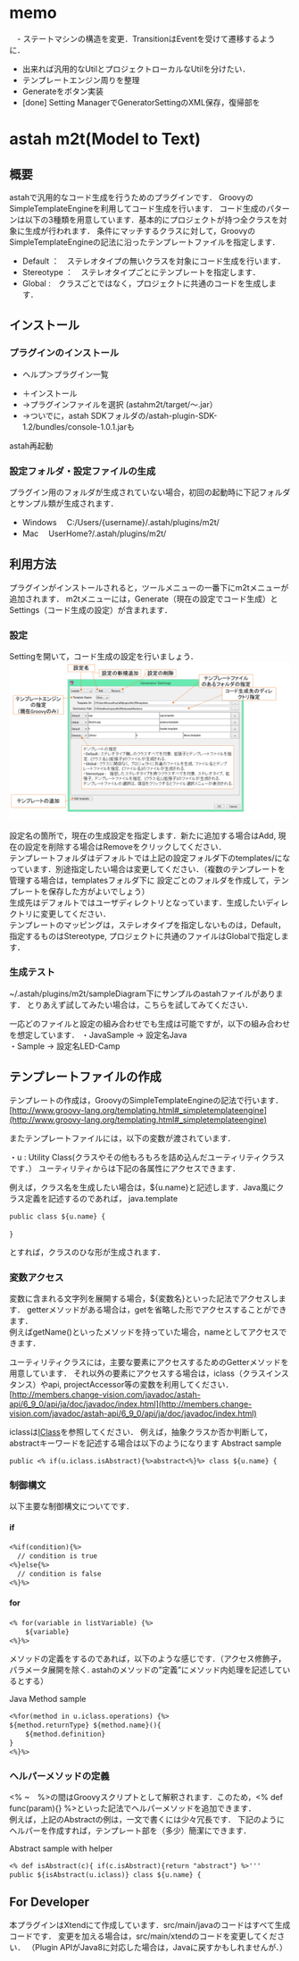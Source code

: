 # memo
　- ステートマシンの構造を変更．TransitionはEventを受けて遷移するように．
 - 出来れば汎用的なUtilとプロジェクトローカルなUtilを分けたい．
 - テンプレートエンジン周りを整理
 - Generateをボタン実装
 - [done] Setting ManagerでGeneratorSettingのXML保存，復帰部を

# astah m2t(Model to Text)

## 概要
astahで汎用的なコード生成を行うためのプラグインです．
GroovyのSimpleTemplateEngineを利用してコード生成を行います．
コード生成のパターンは以下の3種類を用意しています．基本的にプロジェクトが持つ全クラスを対象に生成が行われます．
条件にマッチするクラスに対して，GroovyのSimpleTemplateEngineの記法に沿ったテンプレートファイルを指定します．

 - Default      ：　ステレオタイプの無いクラスを対象にコード生成を行います．
 - Stereotype   ：　ステレオタイプごとにテンプレートを指定します．
 - Global       :　クラスごとではなく，プロジェクトに共通のコードを生成します．

## インストール
### プラグインのインストール
 - ヘルプ＞プラグイン一覧
  + ＋インストール
  + →プラグインファイルを選択 (astahm2t/target/～.jar）
  + →ついでに，astah SDKフォルダの/astah-plugin-SDK-1.2/bundles/console-1.0.1.jarも

astah再起動

### 設定フォルダ・設定ファイルの生成
プラグイン用のフォルダが生成されていない場合，初回の起動時に下記フォルダとサンプル類が生成されます．

 - Windows
　C:/Users/{username}/.astah/plugins/m2t/
 - Mac
　UserHome?/.astah/plugins/m2t/

## 利用方法
プラグインがインストールされると，ツールメニューの一番下にm2tメニューが追加されます．
m2tメニューには，Generate（現在の設定でコード生成）とSettings（コード生成の設定）が含まれます．

### 設定
Settingを開いて，コード生成の設定を行いましょう．
![astahm2tSetting.png](astahm2tSetting.png)

設定名の箇所で，現在の生成設定を指定します．新たに追加する場合はAdd, 現在の設定を削除する場合はRemoveをクリックしてください．  
テンプレートフォルダはデフォルトでは上記の設定フォルダ下のtemplates/になっています．別途指定したい場合は変更してください．（複数のテンプレートを管理する場合は，templatesフォルダ下に
設定ごとのフォルダを作成して，テンプレートを保存した方がよいでしょう）    
生成先はデフォルトではユーザディレクトリとなっています．生成したいディレクトリに変更してください．  
テンプレートのマッピングは，ステレオタイプを指定しないものは，Default，指定するものはStereotype, プロジェクトに共通のファイルはGlobalで指定します．    

### 生成テスト
~/.astah/plugins/m2t/sampleDiagram下にサンプルのastahファイルがあります．
とりあえず試してみたい場合は，こちらを試してみてください．

一応どのファイルと設定の組み合わせでも生成は可能ですが，以下の組み合わせを想定しています．
・JavaSample -> 設定名Java  
・Sample -> 設定名LED-Camp

## テンプレートファイルの作成
テンプレートの作成は，GroovyのSimpleTemplateEngineの記法で行います．
[http://www.groovy-lang.org/templating.html#_simpletemplateengine](http://www.groovy-lang.org/templating.html#_simpletemplateengine)

またテンプレートファイルには，以下の変数が渡されています．

・u : Utility Class(クラスやその他もろもろを詰め込んだユーティリティクラスです．）
ユーティリティからは下記の各属性にアクセスできます．

例えば，クラス名を生成したい場合は，${u.name}と記述します．Java風にクラス定義を記述するのであれば，
java.template

    public class ${u.name} {
    
    }

とすれば，クラスのひな形が生成されます．

### 変数アクセス
変数に含まれる文字列を展開する場合，${変数名}といった記法でアクセスします．
getterメソッドがある場合は，getを省略した形でアクセスすることができます．  
例えばgetName()といったメソッドを持っていた場合，nameとしてアクセスできます．

ユーティリティクラスには，主要な要素にアクセスするためのGetterメソッドを用意しています．
それ以外の要素にアクセスする場合は，iclass（クラスインスタンス）やapi, projectAccessor等の変数を利用してください．
[http://members.change-vision.com/javadoc/astah-api/6_9_0/api/ja/doc/javadoc/index.html](http://members.change-vision.com/javadoc/astah-api/6_9_0/api/ja/doc/javadoc/index.html)

iclassは[IClass](http://members.change-vision.com/javadoc/astah-api/6_9_0/api/ja/doc/javadoc/com/change_vision/jude/api/inf/model/IClass.html)を参照してください．
例えば，抽象クラスか否か判断して，abstractキーワードを記述する場合は以下のようになります
Abstract sample

    public <% if(u.iclass.isAbstract){%>abstract<%}%> class ${u.name} {


### 制御構文
以下主要な制御構文についてです．

#### if
    <%if(condition){%>
      // condition is true
    <%}else{%>
      // condition is false
    <%}%>

#### for
    <% for(variable in listVariable) {%>
        ${variable}
    <%}%>

メソッドの定義をするのであれば，以下のような感じです．（アクセス修飾子，パラメータ展開を除く. astahのメソッドの”定義”にメソッド内処理を記述しているとする）

Java Method sample

    <%for(method in u.iclass.operations) {%>
    ${method.returnType} ${method.name}(){
        ${method.definition}
    }
    <%}%>


### ヘルパーメソッドの定義
<% ~　%>の間はGroovyスクリプトとして解釈されます．このため，<% def func(param){} %>といった記法でヘルパーメソッドを追加できます．  
例えば，上記のAbstractの例は，一文で書くには少々冗長です． 下記のようにヘルパーを作成すれば，テンプレート部を（多少）簡潔にできます．

Abstract sample with helper

    <% def isAbstract(c){ if(c.isAbstract){return "abstract"} %>'''
    public ${isAbstract(u.iclass)} class ${u.name} {


## For Developer
本プラグインはXtendにて作成しています．src/main/javaのコードはすべて生成コードです．
変更を加える場合は，src/main/xtendのコードを変更してください．
（Plugin APIがJava8に対応した場合は，Javaに戻すかもしれませんが．）
